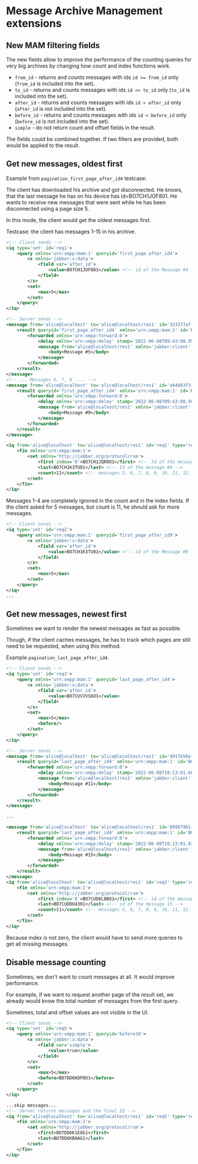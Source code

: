 # Message Archive Management extensions

## New MAM filtering fields

The new fields allow to improve the performance of the counting queries for very big archives
by changing how count and index functions work.

- `from_id` - returns and counts messages with ids `id >= from_id` only (`from_id` is included into the set).
- `to_id` - returns and counts messages with ids `id <= to_id` only (`to_id` is included into the set).
- `after_id` - returns and counts messages with ids `id > after_id` only (`after_id` is not included into the set).
- `before_id` - returns and counts messages with ids `id < before_id` only (`before_id` is not included into the set).
- `simple` - do not return count and offset fields in the result.

The fields could be combined together. If two filters are provided, both would
be applied to the result.

## Get new messages, oldest first

Example from `pagination_first_page_after_id4` testcase:

The client has downloaded his archive and got disconnected.
He knows, that the last message he has on his device has id=BO7CH1JOF801.
He wants to receive new messages that were sent while he has been disconnected
using a page size 5. 

In this mode, the client would get the oldest messages first.

Testcase: the client has messages 1-15 in his archive.

```xml
<!-- Client sends -->
<iq type='set' id='req1'>
    <query xmlns='urn:xmpp:mam:1' queryid='first_page_after_id4'>
        <x xmlns='jabber:x:data'>
            <field var='after_id'>
                <value>BO7CH1JOF801</value> <!-- id of the Message #4 -->
            </field>
        </x>
        <set>
            <max>5</max>
        </set>
    </query>
</iq>

<!-- Server sends -->
<message from='alice@localhost' to='alice@localhost/res1' id='323372af-7d69-4f36-803d-110272066373'>
    <result queryid='first_page_after_id4' xmlns='urn:xmpp:mam:1' id='BO7CH1JQR9O1'>
        <forwarded xmlns='urn:xmpp:forward:0'>
            <delay xmlns='urn:xmpp:delay' stamp='2022-06-08T09:43:08.952999Z' from='alice@localhost/res1'/>
            <message from='alice@localhost/res1' xmlns='jabber:client' xml:lang='en' to='bob@localhost/res1' type='chat'>
                <body>Message #5</body>
            </message>
        </forwarded>
    </result>
</message>
<!-- ... Messages 6, 7, 8  ... -->
<message from='alice@localhost' to='alice@localhost/res1' id='a44d83f3-de47-4e71-a1e6-62100437fe2c'>
    <result queryid='first_page_after_id4' xmlns='urn:xmpp:mam:1' id='BO7CH1K3TU01'>
        <forwarded xmlns='urn:xmpp:forward:0'>
            <delay xmlns='urn:xmpp:delay' stamp='2022-06-08T09:43:08.990200Z' from='alice@localhost/res1'/>
            <message from='alice@localhost/res1' xmlns='jabber:client' xml:lang='en' to='bob@localhost/res1' type='chat'>
                <body>Message #9</body>
            </message>
        </forwarded>
    </result>
</message>

<iq from='alice@localhost' to='alice@localhost/res1' id='req1' type='result'>
    <fin xmlns='urn:xmpp:mam:1'>
        <set xmlns='http://jabber.org/protocol/rsm'>
            <first index='0'>BO7CH1JQR9O1</first> <!-- Id of the message #5 -->
            <last>BO7CH1K3TU01</last> <!-- Id of the message #9 -->
            <count>11</count> <!-- messages 5, 6, 7, 8, 9, 10, 11, 12, 13, 14, 15 -->
        </set>
    </fin>
</iq>
```

Messages 1-4 are completely ignored in the count and in the index fields.
If the client asked for 5 messages, but count is 11, he should ask for
more messages.

```xml
<!-- Client sends -->
<iq type='set' id='req2'>
    <query xmlns='urn:xmpp:mam:1' queryid='first_page_after_id9'>
        <x xmlns='jabber:x:data'>
            <field var='after_id'>
                <value>BO7CH1K3TU01</value> <!-- id of the Message #9 -->
            </field>
        </x>
        <set>
            <max>5</max>
        </set>
    </query>
</iq>
...
```


## Get new messages, newest first

Sometimes we want to render the newest messages as fast as possible.

Though, if the client caches messages, he has to track which pages
are still need to be requested, when using this method.

Example `pagination_last_page_after_id4`.

```xml
<!-- Client sends -->
<iq type='set' id='req3'>
    <query xmlns='urn:xmpp:mam:1' queryid='last_page_after_id4'>
        <x xmlns='jabber:x:data'>
            <field var='after_id'>
                <value>BO7CUCVVS6O1</value>
            </field>
        </x>
        <set>
            <max>5</max>
            <before/>
        </set>
    </query>
</iq>

<!-- Server sends -->
<message from='alice@localhost' to='alice@localhost/res1' id='4917656e-a5cb-4f4a-9718-ed525a1202ee'>
    <result queryid='last_page_after_id4' xmlns='urn:xmpp:mam:1' id='BO7CUD0L8B81'>
        <forwarded xmlns='urn:xmpp:forward:0'>
            <delay xmlns='urn:xmpp:delay' stamp='2022-06-08T10:13:01.601837Z' from='alice@localhost/res1'/>
            <message from='alice@localhost/res1' xmlns='jabber:client' xml:lang='en' to='bob@localhost/res1' type='chat'>
                <body>Message #11</body>
            </message>
        </forwarded>
    </result>
</message>

...

<message from='alice@localhost' to='alice@localhost/res1' id='09987901-d53d-4b57-8b3c-5f3aaa2de99b'>
    <result queryid='last_page_after_id4' xmlns='urn:xmpp:mam:1' id='BO7CUD0U4301'>
        <forwarded xmlns='urn:xmpp:forward:0'>
            <delay xmlns='urn:xmpp:delay' stamp='2022-06-08T10:13:01.638156Z' from='alice@localhost/res1'/>
            <message from='alice@localhost/res1' xmlns='jabber:client' xml:lang='en' to='bob@localhost/res1' type='chat'>
                <body>Message #15</body>
            </message>
        </forwarded>
    </result>
</message>
<iq from='alice@localhost' to='alice@localhost/res1' id='req3' type='result'>
    <fin xmlns='urn:xmpp:mam:1'>
        <set xmlns='http://jabber.org/protocol/rsm'>
            <first index='6'>BO7CUD0L8B81</first> <!-- id of the message 11 -->
            <last>BO7CUD0U4301</last> <!-- id of the message 15 -->
            <count>11</count> <!-- messages 5, 6, 7, 8, 9, 10, 11, 12, 13, 14, 15 -->
        </set>
    </fin>
</iq>
```

Because index is not zero, the client would have to send more queries to get
all missing messages.

## Disable message counting

Sometimes, we don't want to count messages at all.
It would improve performance.

For example, if we want to request another page of the result set,
we already would know the total number of messages from the first query.

Sometimes, total and offset values are not visible in the UI.

```xml
<!-- Client sends -->
<iq type='set' id='req5'>
    <query xmlns='urn:xmpp:mam:1' queryid='before10'>
        <x xmlns='jabber:x:data'>
            <field var='simple'>
                <value>true</value>
            </field>
        </x>
        <set>
            <max>5</max>
            <before>BO7DD6KDP0O1</before>
        </set>
    </query>
</iq>

...skip messages...
<!-- Server returns messages and the final IQ -->
<iq from='alice@localhost' to='alice@localhost/res1' id='req5' type='result'>
    <fin xmlns='urn:xmpp:mam:1'>
        <set xmlns='http://jabber.org/protocol/rsm'>
            <first>BO7DD6K1E8G1</first>
            <last>BO7DD6KBAAG1</last>
        </set>
    </fin>
</iq>
```
